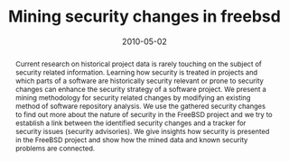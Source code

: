 ---
abstract: Current research on historical project data is rarely touching on the subject
  of security related information. Learning how security is treated in projects and
  which parts of a software are historically security relevant or prone to security
  changes can enhance the security strategy of a software project. We present a mining
  methodology for security related changes by modifying an existing method of software
  repository analysis. We use the gathered security changes to find out more about
  the nature of security in the FreeBSD project and we try to establish a link between
  the identified security changes and a tracker for security issues (security advisories).
  We give insights how security is presented in the FreeBSD project and show how the
  mined data and known security problems are connected.
authors:
- Andreas Mauczka
- Christian Schanes
- Florian Fankhauser
- Mario Bernhart
- Thomas Grechenig
date: '2010-05-02'
featured: false
links:
- name: Publik
  url: https://publik.tuwien.ac.at/showentry.php?ID=193446&lang=2
publication: 'Vortrag: 7th IEEE Working Conference on Mining Software Repositories
  (MSR), Cape Town, South Africa; 02.05.2010 - 03.05.2010; in: "Proceedings of 7th
  IEEE Working Conference on Mining Software Repositories (MSR)", IEEE, (2010), ISBN:
  978-1-4244-6803-4; S. 90 - 93'
publication_types:
- '1'
publishDate: '2010-05-02'
title: Mining security changes in freebsd
url_pdf: ''
---